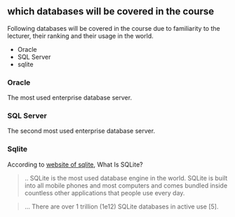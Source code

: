## which databases will be covered in the course

Following databases will be covered in the course due to familiarity to the lecturer, their ranking and their usage in the world.

- Oracle
- SQL Server
- sqlite

### Oracle

The most used enterprise database server.

### SQL Server

The second most used enterprise database server.

### Sqlite

According to [website of sqlite](https://www.sqlite.org/index.html), What Is SQLite?

> .. SQLite is the most used database engine in the world. 
> SQLite is built into all mobile phones and most computers and comes bundled inside countless other applications that people use every day. 

> ... There are over 1 trillion (1e12) SQLite databases in active use [5].


